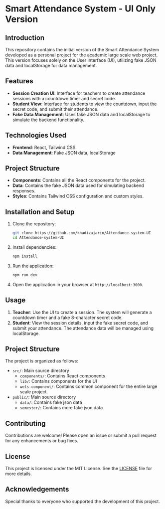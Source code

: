 # Smart Attendance System - UI Only Version

## Introduction
This repository contains the initial version of the Smart Attendance System developed as a personal project for the academic large scale web project. This version focuses solely on the User Interface (UI), utilizing fake JSON data and localStorage for data management.

## Features
- **Session Creation UI**: Interface for teachers to create attendance sessions with a countdown timer and secret code.
- **Student View**: Interface for students to view the countdown, input the secret code, and submit their attendance.
- **Fake Data Management**: Uses fake JSON data and localStorage to simulate the backend functionality.

## Technologies Used
- **Frontend**: React, Tailwind CSS
- **Data Management**: Fake JSON data, localStorage

## Project Structure
- **Components**: Contains all the React components for the project.
- **Data**: Contains the fake JSON data used for simulating backend responses.
- **Styles**: Contains Tailwind CSS configuration and custom styles.

## Installation and Setup
1. Clone the repository:
   ```bash
   git clone https://github.com/khadizajarin/Attendance-system-UI
   cd Attendance-system-UI
   ```
2. Install dependencies:
   ```bash
   npm install
   ```
3. Run the application:
   ```bash
   npm run dev
   ```
4. Open the application in your browser at `http://localhost:3000`.

## Usage
1. **Teacher**: Use the UI to create a session. The system will generate a countdown timer and a fake 8-character secret code.
2. **Student**: View the session details, input the fake secret code, and submit your attendance. The attendance data will be managed using localStorage.

## Project Structure
The project is organized as follows:
- `src/`: Main source directory
  - `components/`: Contains React components
  - `lib/`: Contains components for the UI
  - `wels-component/`: Contains common component for the entire large scale project.
- `public/`: Main source directory
  - `data/`: Contains fake json data
  - `semester/`: Contains more fake json data


## Contributing
Contributions are welcome! Please open an issue or submit a pull request for any enhancements or bug fixes.

## License
This project is licensed under the MIT License. See the [LICENSE](LICENSE) file for more details.

## Acknowledgements
Special thanks to everyone who supported the development of this project.
